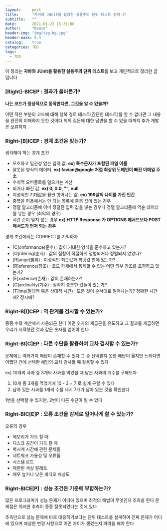 ```yaml
---
layout:     post
title:      "자바와 JUnit을 활용한 실용주의 단위 테스트 정리-3"
subtitle:   ""
date:       2021-01-22 15:31:00
author:     "Damin"
header-img: "img/tag-bg.jpg"
header-mask: 0.3
catalog:    true
categories: TDD
tags:
  - TDD
---
```


이 정리는 **자바와 JUnit을 활용한 실용주의 단위 테스트**를 보고 개인적으로 정리한 글 입니다

### [Right]-BICEP : 결과가 올바른가?

**나는 코드가 정상적으로 동작한다면, 그것을 알 수 있을까?**

어떤 작은 부분의 코드에 대해 행복 경로 테스트(간단한 테스트)를 할 수 없다면 그 내용을 완전히 이해하지 못한 것이다
위의 질문에 대한 답변을 할 수 있을 때까지 추가 개발은 보류하자

### Right-[B]ICEP : 경계 조건은 맞는가?

생각해야 하는 경계 조건

- 모호하고 일관성 없는 입력 값. **ex) 특수문자가 포함된 파일 이름**
- 잘못된 양식의 데이터. **ex) favian@google 처럼 최상위 도메인이 빠진 이메일 주소**
- 수치적 오버플로를 일으키는 계산
- 비거나 빠진 값. **ex) 0, 0.0, "", null**
- 이성적인 기대값을 훨씬 벗어나는 값. **ex) 199살의 나이를 가진 인간**
- 중복을 허용해서는 안 되는 목록에 중복 값이 있는 경우
- 정렬 알고리즘에 이미 정렬된 입력 값을 넣는 경우나 정렬 알고리즘에 역순 데이터를 넣는 경우 (최악의 경우)
- 시간 순이 맞지 않는 경우 **ex) HTTP Response 가 OPTIONS 메서드보다 POST 메서드가 먼저 되는 경우**

경계 조건에서는 CORRECT를 기억하자

- [C]onformance(준수) : 값이 기대한 양식을 준수하고 있는가?
- [O]rdering(순서) : 값의 집합이 적절하게 정렬되거나 정렬되지 않았나?
- [R]ange(범위) : 이성적인 최솟값과 최댓값 안에 있는가?
- [R]eference(참조) : 코드 자체에서 통제할 수 없는 어떤 외부 참조를 포함하고 있는가?
- [E]xistence(존재) : 값이 존재하는가?
- [C]ardinality(기수) : 정확히 충분한 값들이 있는가?
- [T]ime(절대적 혹은 상대적 시간) : 모든 것이 순서대로 일어나는가? 정확한 시간에? 정시에?

### Right-B[I]CEP : 역 관계를 검사할 수 있는가?

종종 수학 계산에서 사용되곤 한다
어떤 숫자의 제곱근을 유도하고 그 결과를 제곱하면 우리가 시작했던 것과 같은 숫자를 얻어야 한다

### Right-BI[C]EP : 다른 수단을 활용하여 교차 검사할 수 있는가?

문제에는 여러가지 해답이 존재할 수 있다
그 중 선택받지 못한 해답이 옳지만 느리다면
어쨌던 간에 선택한 해답의 교차 검사할 때 활용할 수 있다

ex) 10개의 사과 중 3개의 사과를 먹었을 때 남은 사과의 개수를 구해보자

1. 10개 중 3개를 먹었기에 10 - 3 = 7 로 쉽게 구할 수 있다
2. 남아 있는 사과를 1개씩 수를 세서 7개가 남아 있는 것을 확인한다

1번을 선택할 수 있지만, 2번이 다른 수단이 될 수 있다

### Right-BIC[E]P : 오류 조건을 강제로 일어나게 할 수 있는가?

오류의 경우

- 메모리가 가득 찰 때
- 디스크 공간이 가득 찰 때
- 벽시계 시간에 관한 문제들
- 네트워크 가용성 및 오류들
- 시스템 로드
- 제한된 색상 팔레트
- 매우 높거나 낮은 비디오 해상도

### Right-BICE[P] : 성능 조건은 기준에 부합하는가?

많은 프로그래머가 성능 문제가 어디에 있으며 최적의 해법이 무엇인지 추측을 한다
문제점은 이러한 추측이 종종 잘못되었다는 것에 있다

추측만으로 성능 문제에 바로 대응하기보다는 단위 테스트를 설계하여 진짜 문제가 어디에 있으며 예상한 변경 사항으로 어떤 차이가 생겼는지 파악을 해야 한다

<script src="https://utteranc.es/client.js" repo="damin8/blog-comment" issue-term="title" label="Comment" theme="github-light" crossorigin="anonymous" async>
</script>
